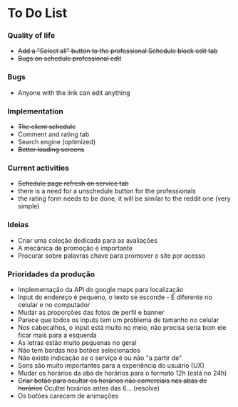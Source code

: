 # To Do List

### Quality of life

- ~~Add a "Select all" button to the professional Schedule block edit tab~~
- ~~Bugs on schedule professional edit~~

### Bugs

- Anyone with the link can edit anything

### Implementation

- ~~The client schedule~~
- Comment and rating tab
- Search engine (optimized)
- ~~Better loading screens~~

### Current activities

- ~~Schedule page refresh on service tab~~
- there is a need for a unschedule button for the professionals
- the rating form needs to be done, it will be similar to the reddit one (very simple)

### Ideias
- Criar uma coleção dedicada para as avaliações
- A mecânica de promoção é importante
- Procurar sobre palavras chave para promover o site por acesso

### Prioridades da produção
- Implementação da API do google maps para localização
- Input do endereço é pequeno, o texto se esconde - É diferente no celular e no computador
- Mudar as proporções das fotos de perfil e banner
- Parece que todos os inputs tem um problema de tamanho no celular
- Nos cabecalhos, o input está muito no meio, não precisa seria bom ele ficar mais para a esquerda
- As letras estão muito pequenas no geral
- Não tem bordas nos botões selecionados
- Não existe indicação se o serviço é ou não "a partir de"
- Sons são muito importantes para a experiência do usuário (UX)
- Mudar os horários da aba de horários para o formato 12h (está no 24h)
- ~~Criar botão para ocultar os horários não comerciais nas abas de horários~~ Ocultei horários antes das 6... (resolve)
- Os botões carecem de animações 